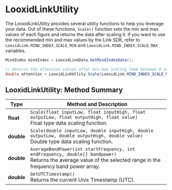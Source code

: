 # LooxidLinkUtility

The LooxidLinkUtility provides several utility functions to help you leverage your data. Out of these functions, `Scale()` function sets the min and max values of each figure and returns the data after scaling it. If you want to use the recommended min and max values by the Link SDK, refer to `LooxidLink.MIND_INDEX_SCALE_MIN` and `LooxidLink.MIND_INDEX_SCALE_MAX` variables.
```csharp
MindIndex mindIndex = LooxidLinkData.GetMindIndexData();

// Returns the attention values after min-max scaling them between 0 and 1.
double attention = LooxidLinkUtlity.Scale(LooxidLink.MIND_INDEX_SCALE_MIN, LooxidLink.MIND_INDEX_SCALE_MAX, 0.0, 1.0, mindIndex.attention);
```

## LooxidLinkUtility: Method Summary
| Type | Method and Description |
|---|---|
| **float** | `Scale(float inputLow, float inputHigh, float outputLow, float outputHigh, float value)`<br>Float type data scaling function. |
| **double** | `Scale(double inputLow, double inputHigh, double outputLow, double outputHigh, double value)`<br>Double type data scaling function. |
| **double** | `AverageBandPower(int startFrequency, int endFrequency, double[] bandpower)`<br>Returns the average value of the selected range in the frequency band power array. |
| **double** | `GetUTCTimestamp()`<br>Returns the current Unix Timestamp (UTC). |
